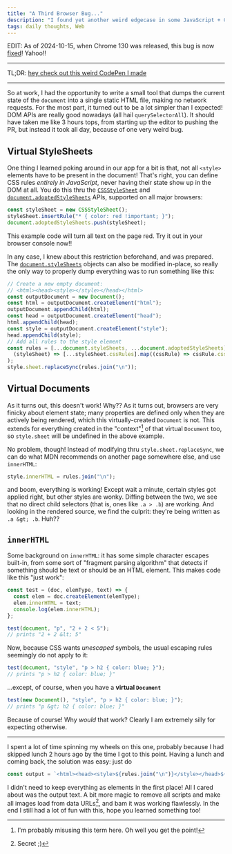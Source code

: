 ```yaml
---
title: "A Third Browser Bug..."
description: "I found yet another weird edgecase in some JavaScript + CSS APIs when doing something for a work project. Great. At least this time it's not just Chrome, but all browsers that are buggy though??"
tags: daily thoughts, Web
---
```


EDIT: As of 2024-10-15, when Chrome 130 was released, this bug is now [fixed](https://issuetracker.google.com/issues/325133349)! Yahoo!!

<hr>

TL;DR: [hey check out this weird CodePen I made](https://codepen.io/jack_at_roam/pen/eYwNEEJ)

<hr>

So at work, I had the opportunity to write a small tool that dumps the current state of the `document` into a single static HTML file, making no network requests. For the most part, it turned out to be a lot simpler than I expected! DOM APIs are really good nowadays (all hail `querySelectorAll`). It should have taken me like 3 hours tops, from starting up the editor to pushing the PR, but instead it took all day, because of one very weird bug.

## Virtual StyleSheets

One thing I learned poking around in our app for a bit is that, not all `<style>` elements have to be present in the document! That's right, you can define CSS rules _entirely in JavaScript_, never having their state show up in the DOM at all. You do this thru the [`CSSStyleSheet`](https://developer.mozilla.org/en-US/docs/Web/API/CSSStyleSheet) and [`document.adoptedStyleSheets`](https://developer.mozilla.org/en-US/docs/Web/API/Document/adoptedStyleSheets) APIs, supported on all major browsers:

```js
const styleSheet = new CSSStyleSheet();
styleSheet.insertRule("* { color: red !important; }");
document.adoptedStyleSheets.push(styleSheet);
```

This example code will turn all text on the page red. Try it out in your browser console now!!

In any case, I knew about this restriction beforehand, and was prepared. The [`document.styleSheets`](https://developer.mozilla.org/en-US/docs/Web/API/Document/styleSheets) objects can also be modified in-place, so really the only way to properly dump everything was to run something like this:

```js
// Create a new empty document:
// <html><head><style></style></head></html>
const outputDocument = new Document();
const html = outputDocument.createElement("html");
outputDocument.appendChild(html);
const head = outputDocument.createElement("head");
html.appendChild(head);
const style = outputDocument.createElement("style");
head.appendChild(style);
// Add all rules to the style element
const rules = [...document.styleSheets, ...document.adoptedStyleSheets].flatMap(
  (styleSheet) => [...styleSheet.cssRules].map((cssRule) => cssRule.cssText),
);
style.sheet.replaceSync(rules.join("\n"));
```

## Virtual Documents

As it turns out, this doesn't work! Why?? As it turns out, browsers are very finicky about element state; many properties are defined only when they are actively being rendered, which this virtually-created `Document` is not. This extends for everything created in the "context"[^1] of that virtual `Document` too, so `style.sheet` will be undefined in the above example.

No problem, though! Instead of modifying thru `style.sheet.replaceSync`, we can do what MDN recommends on another page somewhere else, and use `innerHTML`:

```js
style.innerHTML = rules.join("\n");
```

and boom, everything is working! Except wait a minute, certain styles got applied right, but other styles are wonky. Diffing between the two, we see that no direct child selectors (that is, ones like `.a > .b`) are working. And looking in the rendered source, we find the culprit: they're being written as `.a &gt; .b`. Huh??

## `innerHTML`

Some background on `innerHTML`: it has some simple character escapes built-in, from some sort of "fragment parsing algorithm" that detects if something should be text or should be an HTML element. This makes code like this "just work":

```js
const test = (doc, elemType, text) => {
  const elem = doc.createElement(elemType);
  elem.innerHTML = text;
  console.log(elem.innerHTML);
};

test(document, "p", "2 + 2 < 5");
// prints "2 + 2 &lt; 5"
```

Now, because CSS wants _unescaped_ symbols, the usual escaping rules seemingly do not apply to it:

```js
test(document, "style", "p > h2 { color: blue; }");
// prints "p > h2 { color: blue; }"
```

...except, of course, when you have a **virtual `Document`**

```js
test(new Document(), "style", "p > h2 { color: blue; }");
// prints "p &gt; h2 { color: blue; }"
```

Because of course! Why _would_ that work? Clearly I am extremely silly for expecting otherwise.

<hr>

I spent a lot of time spinning my wheels on this one, probably because I had skipped lunch 2 hours ago by the time I got to this point. Having a lunch and coming back, the solution was easy: just do

```js
const output = `<html><head><style>${rules.join("\n")}</style></head>${document.body.outerHTML}</html>`;
```

I didn't need to keep everything as elements in the first place! All I cared about was the output text. A bit more magic to remove all scripts and make all images load from data URLs[^2], and bam it was working flawlessly. In the end I still had a lot of fun with this, hope you learned something too!

[^1]: I'm probably misusing this term here. Oh well you get the point!

[^2]: Secret ;)
